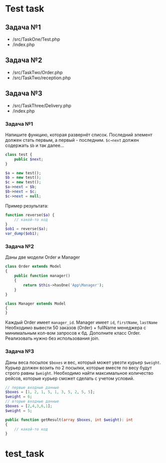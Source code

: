 # Test task
## Задача №1
- /src/TaskOne/Test.php 
- /index.php

## Задача №2
- /src/TaskTwo/Order.php
- /src/TaskTwo/reception.php

## Задача №3
- /src/TaskThree/Delivery.php
- /index.php

### Задача №1

Напишите функцию, которая развернёт список.
Последний элемент должен стать первым, а первый - последним.
`$c→next` должен содержать `$b` и так далее...

```php
class test {
    public $next;
}
```
```php
$a = new test();
$b = new test();
$c = new test();
$a->next = $b;
$b->next = $c;
$c->next = null;
```

Пример результата:
```php
function reverse($a) {
    // какой-то код
}
$ob1 = reverse($a);
var_dump($ob1);
```

### Задача №2

Даны две модели Order и Manager
```php
class Order extends Model
{
    public function manager()
    {
        return $this->hasOne('App\Manager');
    }
}

class Manager extends Model
{
}
```
Каждый Order имеет `manager_id`. Manager имеет `id`, `firstName`, `lastName`
Необходимо вывести 50 заказов (Order) + fullName менеджера с минимальным кол-вом запросов к бд.
Дополните класс Order.
Реализовать нужно без использования join.

### Задача №3
Даны веса посылок `$boxes` и вес, который может увезти курьер `$weight`.
Курьер должен возить по 2 посылки, которые вместе по весу будут строго равны `$weight`.
Необходимо найти максимальное количество рейсов, которые курьер сможет сделать с учетом условий.
```php
// первые входные данные
$boxes = [1, 2, 1, 5, 1, 3, 5, 2, 5, 5];
$weight = 6;
// вторые входные данные
$boxes = [2,4,3,6,1];
$weight = 5;

public function getResult(array $boxes, int $weight): int
{
    // какой-то код
}
```
# test_task
